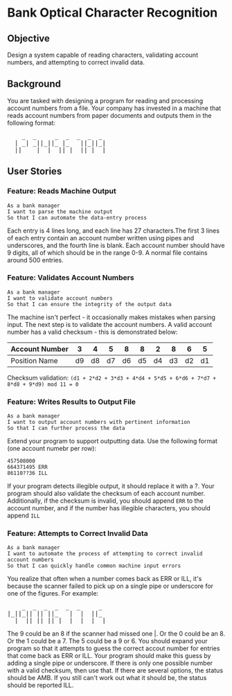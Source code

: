 # Bank Optical Character Recognition

## Objective
Design a system capable of reading characters, validating account numbers, and attempting to correct invalid data.

## Background
You are tasked with designing a program for reading and processing account numbers from a file. Your company has invested in a machine that reads account numbers from paper documents and outputs them in the following format:
<pre>
    _  _     _  _  _  _  _
  | _| _||_||_ |_   ||_||_|
  ||_  _|  | _||_|  ||_| _|
</pre>

## User Stories

### Feature: Reads Machine Output 
    
    As a bank manager 
    I want to parse the machine output
    So that I can automate the data-entry process

Each entry is 4 lines long, and each line has 27 characters.The first 3 lines of each entry contain an account number written using pipes and underscores, and the fourth line is blank. Each account number should have 9 digits, all of which should be in the range 0-9. A normal file contains around 500 entries. 


### Feature: Validates Account Numbers
    
    As a bank manager 
    I want to validate account numbers
    So that I can ensure the integrity of the output data

The machine isn't perfect - it occasionally makes mistakes when parsing input. The next step is to validate the account numbers. A valid account number has a valid checksum - this is demonstrated below:

| Account Number |   3   |   4   |   5   |   8   |   8   |   2   |   8   |   6   |   5   |
| -------------- | :---: | :---: | :---: | :---: | :---: | :---: | :---: | :---: | :---: |
| Position Name  |  d9   |  d8   |  d7   |  d6   |  d5   |  d4   |  d3   |  d2   |  d1   |

Checksum validation: ```(d1 + 2*d2 + 3*d3 + 4*d4 + 5*d5 + 6*d6 + 7*d7 + 8*d8 + 9*d9) mod 11 = 0```




### Feature: Writes Results to Output File

    As a bank manager 
    I want to output account numbers with pertinent information
    So that I can further process the data

Extend your program to support outputting data. Use the following format (one account numebr per row): 

    457508000 
    664371495 ERR 
    86110??36 ILL

If your program detects illegible output, it should replace it with a ?. Your program should also validate the checksum of each account number. Additionally, if the checksum is invalid, you should append ```ERR``` to the account number,  and if the number has illegible characters, you should append ```ILL```

### Feature: Attempts to Correct Invalid Data

    As a bank manager
    I want to automate the process of attempting to correct invalid account numbers
    So that I can quickly handle common machine input errors

You realize that often when a number comes back as ERR or ILL, it's
because the scanner failed to pick up on a single pipe or underscore
for one of the figures. For example:

<pre>
    _  _  _  _  _  _     _
|_||_|| || ||_   |  |  ||_
  | _||_||_||_|  |  |  | _|
</pre>

The 9 could be an 8 if the scanner had missed one |. Or the 0 could be
an 8. Or the 1 could be a 7. The 5 could be a 9 or 6. You should expand your program so that it attempts to guess the correct accout number for entries that come back as ERR or ILL. Your program should make this guess by adding a single pipe or underscore. If there is only one possible number with a valid
checksum, then use that. If there are several options, the status
should be AMB. If you still can't work out what it should be, the status should be reported ILL.